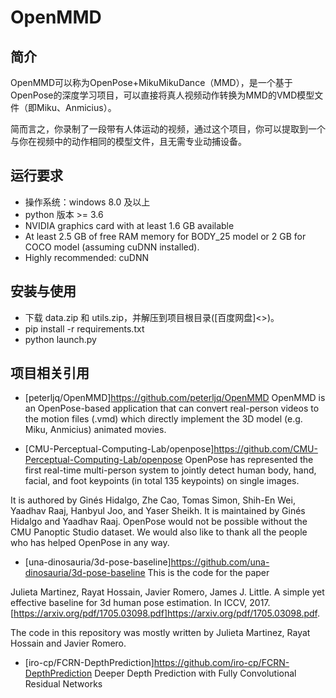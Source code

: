 # OpenMMD
## 简介
OpenMMD可以称为OpenPose+MikuMikuDance（MMD），是一个基于OpenPose的深度学习项目，可以直接将真人视频动作转换为MMD的VMD模型文件（即Miku、Anmicius）。

简而言之，你录制了一段带有人体运动的视频，通过这个项目，你可以提取到一个与你在视频中的动作相同的模型文件，且无需专业动捕设备。

## 运行要求
* 操作系统：windows 8.0 及以上
* python 版本 >= 3.6
* NVIDIA graphics card with at least 1.6 GB available 
* At least 2.5 GB of free RAM memory for BODY_25 model or 2 GB for COCO model (assuming cuDNN installed).  
* Highly recommended: cuDNN

## 安装与使用
* 下载 data.zip 和 utils.zip，并解压到项目根目录([百度网盘]<>)。
* pip install -r requirements.txt
* python launch.py

## 项目相关引用
* [peterljq/OpenMMD]<https://github.com/peterljq/OpenMMD>
OpenMMD is an OpenPose-based application that can convert real-person videos to the motion files (.vmd) which directly implement the 3D model (e.g. Miku, Anmicius) animated movies.

* [CMU-Perceptual-Computing-Lab/openpose]<https://github.com/CMU-Perceptual-Computing-Lab/openpose>
OpenPose has represented the first real-time multi-person system to jointly detect human body, hand, facial, and foot keypoints (in total 135 keypoints) on single images.

It is authored by Ginés Hidalgo, Zhe Cao, Tomas Simon, Shih-En Wei, Yaadhav Raaj, Hanbyul Joo, and Yaser Sheikh. It is maintained by Ginés Hidalgo and Yaadhav Raaj. OpenPose would not be possible without the CMU Panoptic Studio dataset. We would also like to thank all the people who has helped OpenPose in any way.

* [una-dinosauria/3d-pose-baseline]<https://github.com/una-dinosauria/3d-pose-baseline>
This is the code for the paper

Julieta Martinez, Rayat Hossain, Javier Romero, James J. Little. A simple yet effective baseline for 3d human pose estimation. In ICCV, 2017. [https://arxiv.org/pdf/1705.03098.pdf]<https://arxiv.org/pdf/1705.03098.pdf>.

The code in this repository was mostly written by Julieta Martinez, Rayat Hossain and Javier Romero.

* [iro-cp/FCRN-DepthPrediction]<https://github.com/iro-cp/FCRN-DepthPrediction>
Deeper Depth Prediction with Fully Convolutional Residual Networks

